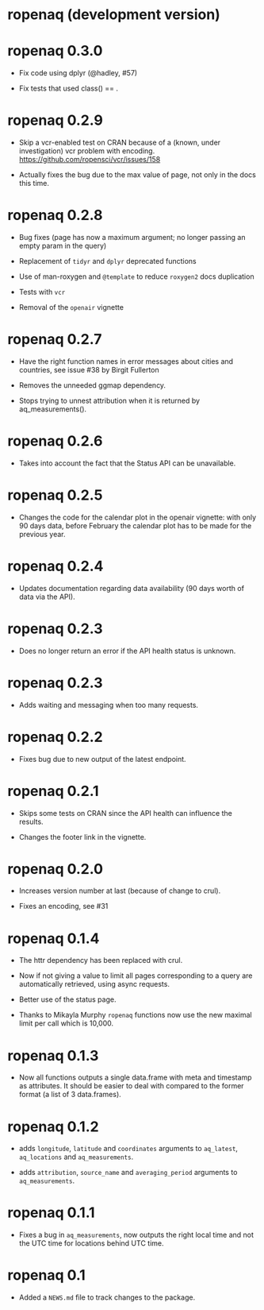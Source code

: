 # ropenaq (development version)

# ropenaq 0.3.0

* Fix code using dplyr (@hadley, #57)

* Fix tests that used class() == .

# ropenaq 0.2.9

* Skip a vcr-enabled test on CRAN because of a (known, under investigation) vcr problem with encoding. https://github.com/ropensci/vcr/issues/158

* Actually fixes the bug due to the max value of page, not only in the docs this time.

# ropenaq 0.2.8

* Bug fixes (page has now a maximum argument; no longer passing an empty param in the query)

* Replacement of `tidyr` and `dplyr` deprecated functions

* Use of man-roxygen and `@template` to reduce `roxygen2` docs duplication

* Tests with `vcr`

* Removal of the `openair` vignette

# ropenaq 0.2.7

* Have the right function names in error messages about cities and countries, see issue #38 by Birgit Fullerton

* Removes the unneeded ggmap dependency.

* Stops trying to unnest attribution when it is returned by aq_measurements().

# ropenaq 0.2.6

* Takes into account the fact that the Status API can be unavailable.

# ropenaq 0.2.5

* Changes the code for the calendar plot in the openair vignette: with only 90 days data, before February the calendar plot has to be made for the previous year.

# ropenaq 0.2.4

* Updates documentation regarding data availability (90 days worth of data via the API).

# ropenaq 0.2.3

* Does no longer return an error if the API health status is unknown.

# ropenaq 0.2.3

* Adds waiting and messaging when too many requests.

# ropenaq 0.2.2

* Fixes bug due to new output of the latest endpoint.

# ropenaq 0.2.1

* Skips some tests on CRAN since the API health can influence the results.

* Changes the footer link in the vignette.

# ropenaq 0.2.0

* Increases version number at last (because of change to crul).

* Fixes an encoding, see #31

# ropenaq 0.1.4

* The httr dependency has been replaced with crul.

* Now if not giving a value to limit all pages corresponding to a query are automatically retrieved, using async requests.

* Better use of the status page.

* Thanks to Mikayla Murphy `ropenaq` functions now use the new maximal limit per call which is 10,000.

# ropenaq 0.1.3

* Now all functions outputs a single data.frame with meta and timestamp as attributes. It should be easier to deal with compared to the former format (a list of 3 data.frames).

# ropenaq 0.1.2

* adds `longitude`, `latitude` and `coordinates` arguments to `aq_latest`, `aq_locations` and `aq_measurements`.

* adds `attribution`, `source_name` and `averaging_period` arguments to `aq_measurements`.

# ropenaq 0.1.1

* Fixes a bug in `aq_measurements`, now outputs the right local time and not the UTC time for locations behind UTC time.

# ropenaq 0.1

* Added a `NEWS.md` file to track changes to the package.




